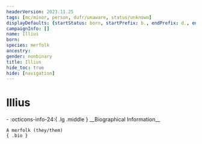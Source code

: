 ```yaml
---
headerVersion: 2023.11.25
tags: [mc/minor, person, dufr/unaware, status/unknown]
displayDefaults: {startStatus: born, startPrefix: b., endPrefix: d., endStatus: died}
campaignInfo: []
name: Illius
born:
species: merfolk
ancestry:
gender: nonbinary
title: Illius
hide_toc: true
hide: [navigation]
---
```

# Illius
<div class="grid cards ext-narrow-margin ext-one-column" markdown>
- :octicons-info-24:{ .lg .middle } __Biographical Information__

    A merfolk (they/them)  
    { .bio }

</div>


